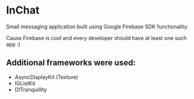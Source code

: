 # InChat
Small messaging application built using Google Firebase SDK functionality.

Cause Firebase is cool and every developer should have at least one such app :)

## Additional frameworks were used:

- AsyncDisplayKit (Texture)
- IGListKit
- DITranquillity
